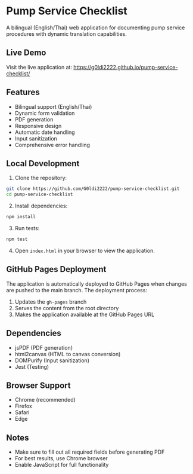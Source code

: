 # Pump Service Checklist

A bilingual (English/Thai) web application for documenting pump service procedures with dynamic translation capabilities.

## Live Demo

Visit the live application at: https://g0ldi2222.github.io/pump-service-checklist/

## Features

- Bilingual support (English/Thai)
- Dynamic form validation
- PDF generation
- Responsive design
- Automatic date handling
- Input sanitization
- Comprehensive error handling

## Local Development

1. Clone the repository:
```bash
git clone https://github.com/G0ldi2222/pump-service-checklist.git
cd pump-service-checklist
```

2. Install dependencies:
```bash
npm install
```

3. Run tests:
```bash
npm test
```

4. Open `index.html` in your browser to view the application.

## GitHub Pages Deployment

The application is automatically deployed to GitHub Pages when changes are pushed to the main branch. The deployment process:

1. Updates the `gh-pages` branch
2. Serves the content from the root directory
3. Makes the application available at the GitHub Pages URL

## Dependencies

- jsPDF (PDF generation)
- html2canvas (HTML to canvas conversion)
- DOMPurify (Input sanitization)
- Jest (Testing)

## Browser Support

- Chrome (recommended)
- Firefox
- Safari
- Edge

## Notes

- Make sure to fill out all required fields before generating PDF
- For best results, use Chrome browser
- Enable JavaScript for full functionality
